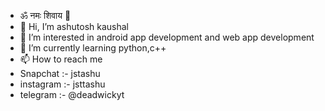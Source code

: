 - ॐ नमः शिवाय  🙏
- 👋 Hi, I’m ashutosh kaushal
- 👀 I’m interested in android app development and web app development
- 🌱 I’m currently learning python,c++
- 📫 How to reach me 
- Snapchat :- jstashu
- instagram :- jsttashu
- telegram :- @deadwickyt

<!---
Not there yet but closer than yesterday
--->
